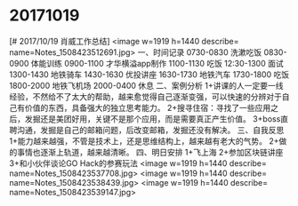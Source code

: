 # 20171019

[# 2017/10/19 肖威工作总结]
<image w=1919 h=1440 describe= name=Notes_1508423512691.jpg>
一、时间记录
0730-0830 洗漱吃饭
0830-0900 体能训练
0900-1100 才华横溢app制作
1100-1130 吃饭
12:30-1300 面试
1300-1430 地铁骑车
1430-1630 优投讲座
1630-1730 地铁汽车
1730-1800 吃饭
1800-2000 地铁飞机场
2000-0400 休息
二、案例分析
1+讲课的人一定要一线经验，不然给不了太大的帮助，越来愈觉得自己逐渐变强，可以快速的分辨对于自己有价值的东西，具备强大的独立思考能力。
2+搜寻住宿：寻找了一些应用之后，发掘还是美团好用，关键不是那个应用，而是需要真正产生价值。
3+boss直聘沟通，发掘是自己的邮箱问题，后改变邮箱，发掘还没有解决。
三、自我反思
1+能力越来越强，不管是技术上，还是思维结构上，越来越有老大的气势。
2+做的事情也逐渐上轨道，越来越清晰。
四、明日安排
1+飞上海
2+参加区块链讲座
3+和小伙伴谈论GO Hack的参赛玩法
<image w=1919 h=1440 describe= name=Notes_1508423537708.jpg>
<image w=1919 h=1440 describe= name=Notes_1508423538439.jpg>
<image w=1919 h=1440 describe= name=Notes_1508423539147.jpg>
